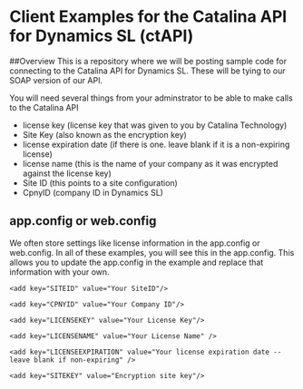 # Client Examples for the Catalina API for Dynamics SL (ctAPI)

##Overview
This is a repository where we will be posting sample code for connecting to the Catalina API for Dynamics SL.  These will be tying to our SOAP version of our API.

You will need several things from your adminstrator to be able to make calls to the Catalina API
- license key (license key that was given to you by Catalina Technology)
- Site Key (also known as the encryption key)
- license expiration date (if there is one.  leave blank if it is a non-expiring license)
- license name (this is the name of your company as it was encrypted against the license key)
- Site ID (this points to a site configuration)
- CpnyID (company ID in Dynamics SL)

## app.config or web.config
We often store settings like license information in the app.config or web.config.  In all of these examples, you will see this in the app.config.  This allows you to update the app.config in the example and replace that information with your own.

  
  
    <add key="SITEID" value="Your SiteID"/>
    
    <add key="CPNYID" value="Your Company ID"/>
    
    <add key="LICENSEKEY" value="Your License Key"/>
    
    <add key="LICENSENAME" value="Your License Name" />
    
    <add key="LICENSEEXPIRATION" value="Your license expiration date -- leave blank if non-expiring" />
    
    <add key="SITEKEY" value="Encryption site key"/>
    
  
